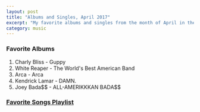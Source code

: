 ```yaml
---
layout: post
title: "Albums and Singles, April 2017"
excerpt: "My favorite albums and singles from the month of April in the 2017th year. "
category: music
---
```


### Favorite Albums
1. Charly Bliss - Guppy
1. White Reaper - The World's Best American Band
1. Arca - Arca
1. Kendrick Lamar - DAMN.
1. Joey Bada\$\$ - ALL-AMERIKKKAN BADA\$\$

### <a href="https://open.spotify.com/user/blrobin2/playlist/71woT8H9ZonWILr3MyUfZn" target="_blank" rel="noopener">Favorite Songs Playlist</a>



